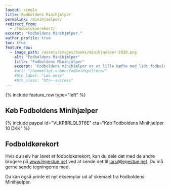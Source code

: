 ```yaml
---
layout: single
title: Fodboldens Minihjælper
permalink: /minihjaelper/
redirect_from:
  - /fodboldkoerekort/
excerpt: "Fodboldens Minihjælper."
author_profile: true
toc: true
feature_row:
  - image_path: /assets/images/books/minihjaelper-2020.png
    alt: "Fodboldens Minihjælper"
    title: "Fodboldens Minihjælper"
    excerpt: "Fodboldens Minihjælper er et lille hæfte med lidt fodboldøvelser til dig og din kammerat. Hæftet viser også, hvordan du kan lave dit eget fodboldkørekort og skrive ned, hvordan din fremgang er."
    #url: "/hemmeligt-v-ben-fodboldspillere/"
    #btn_label: "Læs mere"
    #btn_class: "btn--success"
---
```


{% include feature_row type="left" %}

## Køb Fodboldens Minihjælper

{% include paypal id="VLKP8RLQL3T6E" cta="Køb Fodboldens Minihjælper 10 DKK" %}

## Fodboldkørekort

Hvis du selv har lavet et fodboldkørekort, kan du dele det med de andre brugere på www.legestue.net ved at sende det til lars@legestue.net. Du må gerne sende tegningerne med.

Du kan også printe et nyt eksemplar ud af skemaet fra Fodboldens Minihjælper.
